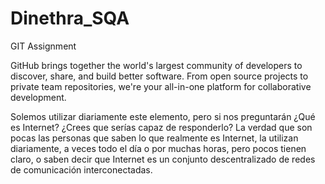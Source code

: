 # Dinethra_SQA
GIT Assignment

GitHub brings together the world's largest community of developers to discover, share, and build better software. From open source projects to private team repositories, we're your all-in-one platform for collaborative development.

Solemos utilizar diariamente este elemento, pero si nos preguntarán ¿Qué es Internet? ¿Crees que serías capaz de responderlo? La verdad que son pocas las personas que saben lo que realmente es Internet, la utilizan diariamente, a veces todo el día o por muchas horas, pero pocos tienen claro, o saben decir que Internet es un conjunto descentralizado de redes de comunicación interconectadas.
